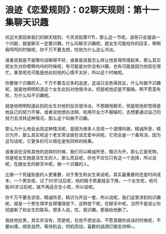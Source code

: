 # 浪迹《恋爱规则》：02聊天规则：第十一集聊天识趣

欢迎大家回来我们的聊天规则，今天讲到第11节，那么这一节呢，浪哥只会强调一个问题，就是聊天一定要识趣，什么叫聊天识趣呢，就女生可能给你的回复，嗯啊我呵呵的时候呢，你千万不要去想，哎他为什么这么冷淡。

或者说我是不是哪句话聊得不好，或者是说我怎么样让他变得热情起来，那么其实呢女生对你嗯啊呜呜的时候呢，有可能是对你没有兴趣，也有可能是因为他现在很忙，甚至呢也可能是他此刻他的心情不太好，所以这个时候呢。

你要做个识趣的人，千万不要去过多的追逐，这话只会势得其反，什么叫做不识趣呢，就是他明明知道这个女生此刻对他很冷淡，但是呢他还是不服输，啊不愿意失败，为什么叫不识趣呢。

就是他明明知道此刻的女生对他的反应很冷淡，不想跟他聊天，但是呢他却觉得是他自己的努力不够，或者说他想办法啊，呃用尽全力不服输的，去想要通过自己的努力去流转这种情况，那么这个叫做不识趣。

那么为什么他会出现这种情况呢，是因为很多人坚信一个道理叫做，精诚所至，精识为开，那么其实呢这个老生常谈放在谈恋爱中间呢，它完全是一个毒鸡汤，因为这句话呢，它更多的可以用在是有同样的结果。

或者说在没有其他的选择的时候，我们可以精诚所至，精识为开，那么它是死物，但是呢女生她是活生生的人，那么而且呢，你也不仅仅只有这一个选择，所以说呢，在跟女生的聊天中呢，做一个识趣的人。

比做一个死磕到底的人更重要，对于男生和女生来说呢，其实最重要的还是时间成本，一个男生呢，过了50岁过后呢，他的精子质量就会下降，一个女生呢，他可能45岁过后呢，就不再适合生小孩，所以说呢。

你千万不要去坚信，精诚所至，精识为开这一套，所以说呢，我们这里讲到的识趣呢，就是一个男生得学会得懂得放下，这种放下呢，在聊天中呢，当然不是说让你彻底断了和女生的联系，很多人说，哎，我识趣，那我给他删了。

我给他拉黑，其实并没有，而是呢，在他不想说话，不愿意跟你说话的时候呢，不要纠缠，顺其自然，等待机会，伺机而动，喜歡的話請訂閱支持啊~。


